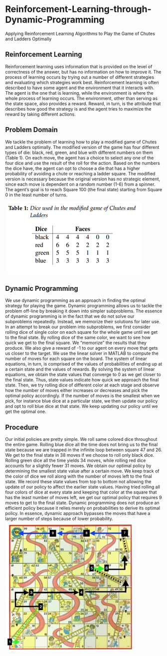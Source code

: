 # Reinforcement-Learning-through-Dynamic-Programming
Applying Reinforcement Learning Algorithms to Play the Game of Chutes and Ladders Optimally 
## Reinforcement Learning
Reinforcement learning uses information that is provided on the level of correctness of the answer, but has no information on how to improve it. The process of learning occurs by trying out a number of different strategies and evaluating which strategies work best. Reinforcement learning is often described to have some agent and the environment that it interacts with. The agent is the one that is learning, while the environment is where the whole process of learning occurs. The environment, other than serving as the state space, also provides a reward. Reward, in turn, is the attribute that describes how good the strategy is and the agent tries to maximize the reward by taking different actions.
## Problem Domain
We tackle the problem of learning how to play a modified game of Chutes and Ladders optimally. The modified version of the game has four different types of die: black, red, green, and blue with different numbers on them (Table 1). On each move, the agent has a choice to select any one of the four dice and use the result of the roll for the action. Based on the numbers the dice have, the agent can opt to choose a die that has a higher probability of avoiding a chute or reaching a ladder square. The modified version is necessary because the
original version has no strategic element, since each move is dependent on a random number (1-6) from a spinner. The agent’s goal is to reach Square 100 (the final state) starting from Square 0 in the least number of turns.

![](table1.PNG)
## Dynamic Programming 
We use dynamic programming as an approach in finding the optimal strategy for playing the game. Dynamic programming allows us to tackle the problem off-line by breaking it down into simpler subproblems. The essence of dynamic programming is in the fact that we do not solve our subproblems repeatedly. Instead, we memorize their solutions for later use.
In an attempt to break our problem into subproblems, we first consider rolling dice of single color on each square for the whole game until we get to the final state. By rolling dice of the same color, we want to see how quick we get to the final square. We “memorize” the results that they produce. We also give a reward of -1 to our agent on every move that gets us closer to the target. We use the linear solver in MATLAB to compute the number of moves for each square on the board. The system of linear equations, in turn, is comprised of the values of probabilities of ending up at a certain state and the values of rewards. By solving the system of linear equations, we obtain the state values that converge to 0 as we get closer to the final state. Thus, state values indicate how quick we approach the final state. Then, we try rolling dice of different color at each stage and observe how the number of moves either increases or decreases and pick the optimal policy accordingly. If the number of moves is the smallest when we pick, for instance blue dice at a particular state, we then update our policy and opt to roll blue dice at that state. We keep updating our policy until we get the optimal one.
## Procedure
Our initial policies are pretty simple. We roll same colored dice throughout the entire game. Rolling blue dice all the time does not bring us to the final state because we are trapped in the infinite loop between square 47 and 26. We get to the final state in 38 moves if we choose to roll only black dice. Rolling green dice all the time yields 34 moves, while rolling red dice accounts for a slightly fewer 31 moves. We obtain our optimal policy by determining the smallest state value after a certain move. We keep track of the color of dice we roll along with the number of moves left to the final state. We record these state values from top to bottom not allowing the update of our policy to affect the earlier state values. Having tried rolling all four colors of dice at every state and keeping that color at the square that has the least number of moves left, we get our optimal policy that requires 9 moves to get to the final state.
Dynamic programming does not produce an efficient policy because it relies merely on probabilities to derive its optimal policy. In essence, dynamic approach bypasses the moves that have a larger number of steps because of lower probability.
![](board.PNG)
